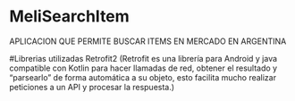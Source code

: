 # MeliSearchItem
APLICACION QUE PERMITE BUSCAR ITEMS EN MERCADO EN ARGENTINA

#Librerias utilizadas
Retrofit2 
(Retrofit es una librería para Android y java compatible con Kotlin para hacer llamadas de red, obtener el resultado y “parsearlo” de forma automática a su objeto, esto facilita mucho realizar peticiones a un API y procesar la respuesta.)


